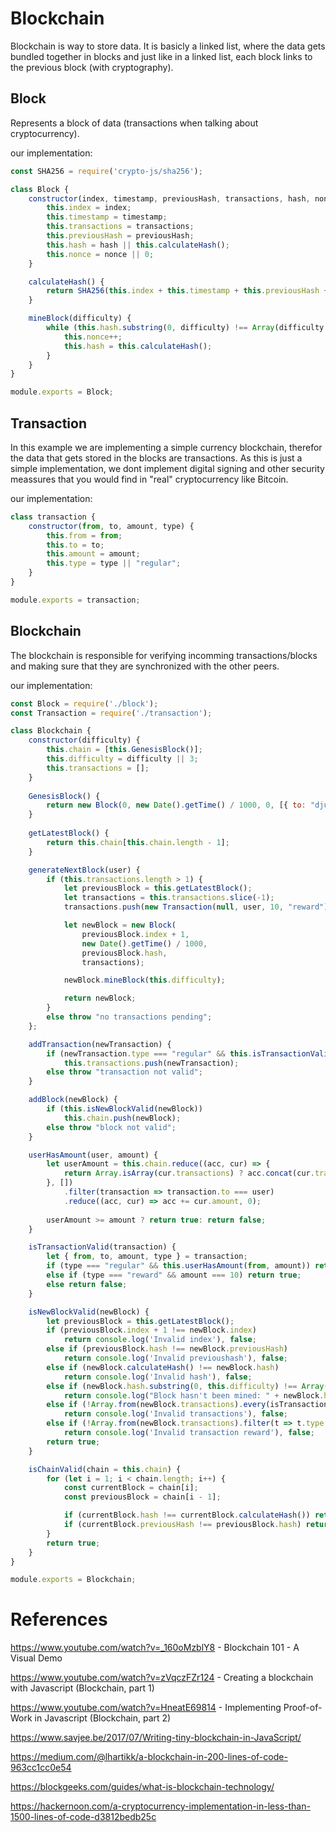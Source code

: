 # Blockchain
Blockchain is way to store data. It is basicly a linked list, where the data gets bundled together in blocks and just like in a linked list, each block links to the previous block (with cryptography).

## Block
Represents a block of data (transactions when talking about cryptocurrency).

our implementation:
```javascript
const SHA256 = require('crypto-js/sha256');

class Block {
    constructor(index, timestamp, previousHash, transactions, hash, nonce) {
        this.index = index;
        this.timestamp = timestamp;
        this.transactions = transactions;
        this.previousHash = previousHash;
        this.hash = hash || this.calculateHash();
        this.nonce = nonce || 0;
    }

    calculateHash() {
        return SHA256(this.index + this.timestamp + this.previousHash + JSON.stringify(this.transactions) + this.nonce).toString();
    }

    mineBlock(difficulty) {
        while (this.hash.substring(0, difficulty) !== Array(difficulty + 1).join("0")) {
            this.nonce++;
            this.hash = this.calculateHash();
        }
    }
}

module.exports = Block;
```
## Transaction
In this example we are implementing a simple currency blockchain, therefor the data that gets stored in the blocks are transactions. As this is just a simple implementation, we dont implement digital signing and other security meassures that you would find in "real" cryptocurrency like Bitcoin.

our implementation:
```javascript
class transaction {
    constructor(from, to, amount, type) {
        this.from = from;
        this.to = to;
        this.amount = amount;
        this.type = type || "regular";
    }
}

module.exports = transaction;
```
## Blockchain
The blockchain is responsible for verifying incomming transactions/blocks and making sure that they are synchronized with the other peers.

our implementation:
```javascript
const Block = require('./block');
const Transaction = require('./transaction');

class Blockchain {
    constructor(difficulty) {
        this.chain = [this.GenesisBlock()];
        this.difficulty = difficulty || 3;
        this.transactions = [];
    }
    
    GenesisBlock() {
        return new Block(0, new Date().getTime() / 1000, 0, [{ to: "djur", amount: 10 }, { to: "theis", amount: 10 }]);
    }
    
    getLatestBlock() {
        return this.chain[this.chain.length - 1];
    }

    generateNextBlock(user) {
        if (this.transactions.length > 1) {
            let previousBlock = this.getLatestBlock();
            let transactions = this.transactions.slice(-1);
            transactions.push(new Transaction(null, user, 10, "reward"))

            let newBlock = new Block(
                previousBlock.index + 1,
                new Date().getTime() / 1000,
                previousBlock.hash,
                transactions);

            newBlock.mineBlock(this.difficulty);

            return newBlock;
        }
        else throw "no transactions pending";
    };

    addTransaction(newTransaction) {
        if (newTransaction.type === "regular" && this.isTransactionValid(newTransaction))
            this.transactions.push(newTransaction);
        else throw "transaction not valid";
    }

    addBlock(newBlock) {
        if (this.isNewBlockValid(newBlock))
            this.chain.push(newBlock);
        else throw "block not valid";
    }

    userHasAmount(user, amount) {
        let userAmount = this.chain.reduce((acc, cur) => {
            return Array.isArray(cur.transactions) ? acc.concat(cur.transactions) : acc.push(cur.transactions);
        }, [])
            .filter(transaction => transaction.to === user)
            .reduce((acc, cur) => acc += cur.amount, 0);
            
        userAmount >= amount ? return true: return false;
    }

    isTransactionValid(transaction) {
        let { from, to, amount, type } = transaction;
        if (type === "regular" && this.userHasAmount(from, amount)) return true;
        else if (type === "reward" && amount === 10) return true;
        else return false;
    }

    isNewBlockValid(newBlock) {
        let previousBlock = this.getLatestBlock();
        if (previousBlock.index + 1 !== newBlock.index)
            return console.log('Invalid index'), false;
        else if (previousBlock.hash !== newBlock.previousHash)
            return console.log('Invalid previoushash'), false;
        else if (newBlock.calculateHash() !== newBlock.hash)
            return console.log('Invalid hash'), false;
        else if (newBlock.hash.substring(0, this.difficulty) !== Array(this.difficulty + 1).join("0"))
            return console.log("Block hasn't been mined: " + newBlock.hash), false;
        else if (!Array.from(newBlock.transactions).every(isTransactionValid))
            return console.log('Invalid transactions'), false;
        else if (!Array.from(newBlock.transactions).filter(t => t.type === "reward").length !== 1)
            return console.log('Invalid transaction reward'), false;
        return true;
    }

    isChainValid(chain = this.chain) {
        for (let i = 1; i < chain.length; i++) {
            const currentBlock = chain[i];
            const previousBlock = chain[i - 1];

            if (currentBlock.hash !== currentBlock.calculateHash()) return false;
            if (currentBlock.previousHash !== previousBlock.hash) return false;
        }
        return true;
    }
}

module.exports = Blockchain;
```
# References
https://www.youtube.com/watch?v=_160oMzblY8 - Blockchain 101 - A Visual Demo

https://www.youtube.com/watch?v=zVqczFZr124 - Creating a blockchain with Javascript (Blockchain, part 1)

https://www.youtube.com/watch?v=HneatE69814 - Implementing Proof-of-Work in Javascript (Blockchain, part 2)

https://www.savjee.be/2017/07/Writing-tiny-blockchain-in-JavaScript/

https://medium.com/@lhartikk/a-blockchain-in-200-lines-of-code-963cc1cc0e54

https://blockgeeks.com/guides/what-is-blockchain-technology/

https://hackernoon.com/a-cryptocurrency-implementation-in-less-than-1500-lines-of-code-d3812bedb25c
